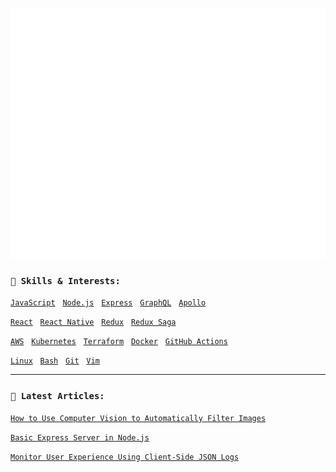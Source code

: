 <div align="center">
	<br>
	<a href="https://github.com/auderer/auderer/blame/master/header.svg">
		<img src="header.svg" width="800" height="400">
	</a>
	<br>
</div>

### `💪 Skills & Interests:`

[`JavaScript`](https://developer.mozilla.org/en-US/docs/Web/JavaScript)
&nbsp;
[`Node.js`](https://nodejs.org)
&nbsp;
[`Express`](https://github.com/expressjs/express)
&nbsp;
[`GraphQL`](https://graphql.org/)
&nbsp;
[`Apollo`](https://www.apollographql.com/)
&nbsp;

[`React`](https://reactjs.org/)
&nbsp;
[`React Native`](https://reactnative.dev/)
&nbsp;
[`Redux`](https://redux.js.org/)
&nbsp;
[`Redux Saga`](https://redux-saga.js.org/)

[`AWS`](https://aws.amazon.com/)
&nbsp;
[`Kubernetes`](https://kubernetes.io/)
&nbsp;
[`Terraform`](https://www.terraform.io/)
&nbsp;
[`Docker`](https://www.docker.com/)
&nbsp;
[`GitHub Actions`](https://github.com/features/actions)

[`Linux`](https://github.com/torvalds/linux)
&nbsp;
[`Bash`](https://www.gnu.org/software/bash/)
&nbsp;
[`Git`](https://git-scm.com/)
&nbsp; 
[`Vim`](https://www.vim.org/)

---

### `📖 Latest Articles:`
[`How to Use Computer Vision to Automatically Filter Images`](https://dev.to/heroku/how-to-use-computer-vision-to-automatically-filter-images-3g7k)

[`Basic Express Server in Node.js`](https://alligator.io/nodejs/express-basics/)

[`Monitor User Experience Using Client-Side JSON Logs`](https://www.loggly.com/blog/monitor-user-experience-using-client-side-json-logs/)
